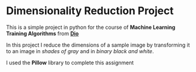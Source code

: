 # Dimensionality Reduction Project

This is a simple project in python for the course of __Machine Learning Training Algorithms__ from [__Dio__](https://web.dio.me)

In this project I reduce the dimensions of a sample image by transforming it to an image in _shades of gray_ and in _binary black and white_.

I used the __Pillow__ library to complete this assignment